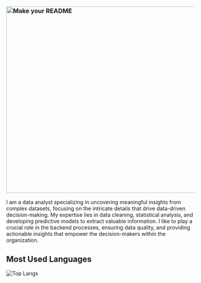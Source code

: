 ### <img width="1000" height="500" alt="Make your README" src="https://github.com/JGibs63/JGibs63/assets/119522437/fb49f718-8b1f-4fe2-b031-def57bb0ec0f">


I am a data analyst specializing in uncovering meaningful insights from complex datasets, focusing on the intricate details that drive data-driven decision-making. My expertise lies in data cleaning, statistical analysis, and developing predictive models to extract valuable information. I like to play a crucial role in the backend processes, ensuring data quality, and providing actionable insights that empower the decision-makers within the organization.

<H2>Most Used Languages</H2>

![Top Langs](https://github-readme-stats.vercel.app/api/top-langs/?username=JGibs63&layout=compact)

<!--
**JGibs63/JGibs63** is a ✨ _special_ ✨ repository because its `README.md` (this file) appears on your GitHub profile.

Here are some ideas to get you started: **

Anurag's GitHub stats](https://github-readme-stats.vercel.app/api?username=JGibs63)](https://github.com/anuraghazra/github-readme-stats)- 🔭 I’m currently working on ...
- 🌱 I’m currently learning ...
- 👯 I’m looking to collaborate on ...
- 🤔 I’m looking for help with ...
- 💬 Ask me about ...
- 📫 How to reach me: ...
- 😄 Pronouns: ...
- ⚡ Fun fact: ...
-->
